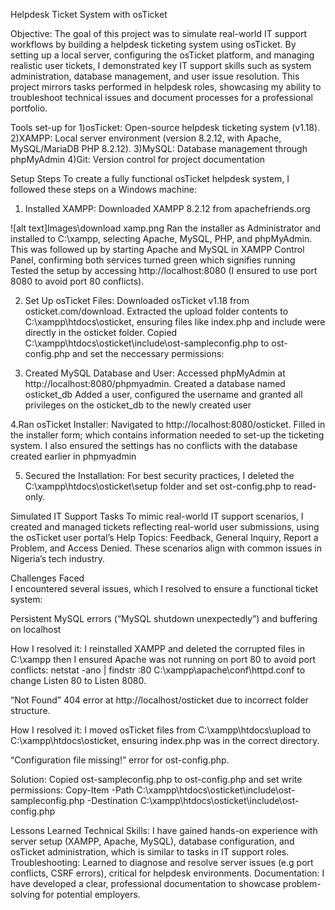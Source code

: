 Helpdesk Ticket System with osTicket

Objective: The goal of this project was to simulate real-world IT support workflows by building a helpdesk ticketing system using osTicket. By setting up a local server, configuring the osTicket platform, and managing realistic user tickets, I demonstrated key IT support skills such as system administration, database management, and user issue resolution. This project mirrors tasks performed in helpdesk roles, showcasing my ability to troubleshoot technical issues and document processes for a professional portfolio.

Tools set-up for
1)osTicket: Open-source helpdesk ticketing system (v1.18).
2)XAMPP: Local server environment (version 8.2.12, with Apache, MySQL/MariaDB PHP 8.2.12).
3)MySQL: Database management through phpMyAdmin
4)Git: Version control for project documentation


Setup Steps
To create a fully functional osTicket helpdesk system, I followed these steps on a Windows machine:
1. Installed XAMPP:
Downloaded XAMPP 8.2.12 from apachefriends.org

![alt text]Images\download xamp.png
Ran the installer as Administrator and installed to C:\xampp, selecting Apache, MySQL, PHP, and phpMyAdmin.
This was followed up by starting Apache and MySQL in XAMPP Control Panel, confirming both services turned green which signifies running
Tested the setup by accessing http://localhost:8080 (I ensured to use port 8080 to avoid port 80 conflicts).

2. Set Up osTicket Files:
Downloaded osTicket v1.18 from osticket.com/download.
Extracted the upload folder contents to C:\xampp\htdocs\osticket, ensuring files like index.php and include were directly in the osticket folder.
Copied C:\xampp\htdocs\osticket\include\ost-sampleconfig.php to ost-config.php and set the neccessary permissions:

3. Created MySQL Database and User:
Accessed phpMyAdmin at http://localhost:8080/phpmyadmin.
Created a database named osticket_db
Added a user, configured the username and granted all privileges on the osticket_db to the newly created user


4.Ran osTicket Installer:
Navigated to http://localhost:8080/osticket.
Filled in the installer form; which contains information needed to set-up the ticketing system. I also ensured the settings has no conflicts with the database created earlier in phpmyadmin

5. Secured the Installation:
For best security practices, I deleted the C:\xampp\htdocs\osticket\setup folder and set ost-config.php to read-only.


Simulated IT Support Tasks
To mimic real-world IT support scenarios, I created and managed tickets reflecting real-world user submissions, using the osTicket user portal’s Help Topics: Feedback, General Inquiry, Report a Problem, and Access Denied. These scenarios align with common issues in Nigeria’s tech industry.


Challenges Faced  
I encountered several issues, which I resolved to ensure a functional ticket system:

Persistent MySQL errors (“MySQL shutdown unexpectedly”) and buffering on localhost

How I resolved it: I reinstalled XAMPP and deleted the corrupted files in C:\xampp then I ensured Apache was not running on port 80 to avoid port conflicts:
netstat -ano | findstr :80
C:\xampp\apache\conf\httpd.conf to change Listen 80 to Listen 8080.

“Not Found” 404 error at http://localhost/osticket due to incorrect folder structure.

How I resolved it: I moved osTicket files from C:\xampp\htdocs\upload to C:\xampp\htdocs\osticket, ensuring index.php was in the correct directory.

“Configuration file missing!” error for ost-config.php.

Solution: Copied ost-sampleconfig.php to ost-config.php and set write permissions:
Copy-Item -Path C:\xampp\htdocs\osticket\include\ost-sampleconfig.php -Destination C:\xampp\htdocs\osticket\include\ost-config.php


Lessons Learned
Technical Skills: I have gained hands-on experience with server setup (XAMPP, Apache, MySQL), database configuration, and osTicket administration, which is similar to tasks in IT support roles.
Troubleshooting: Learned to diagnose and resolve server issues (e.g port conflicts, CSRF errors), critical for helpdesk environments.
Documentation: I have developed a clear, professional documentation to showcase problem-solving for potential employers.

